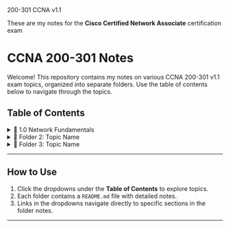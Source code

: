 200-301 CCNA v1.1

These are my notes for the **Cisco Certified Network Associate** certification exam

# CCNA 200-301 Notes

Welcome! This repository contains my notes on various CCNA 200-301 v1.1 exam topics, organized into separate folders. Use the table of contents below to navigate through the topics.

## Table of Contents

<details>
  <summary>📂 1.0 Network Fundamentals</summary>
  
  - [Introduction](./1.0%20Network%20Fundamentals/readme.md/##**1.0 Network Fundamentals**)
  - [Subsection 1](./Folder1/README.md#subsection-1)
  - [Subsection 2](./Folder1/README.md#subsection-2)

</details>

<details>
  <summary>📂 Folder 2: Topic Name</summary>
  
  - [Introduction](./Folder2/README.md#introduction)
  - [Subsection 1](./Folder2/README.md#subsection-1)
  - [Subsection 2](./Folder2/README.md#subsection-2)

</details>

<details>
  <summary>📂 Folder 3: Topic Name</summary>
  
  - [Introduction](./Folder3/README.md#introduction)
  - [Subsection 1](./Folder3/README.md#subsection-1)
  - [Subsection 2](./Folder3/README.md#subsection-2)

</details>

<!-- Repeat the above <details> block for remaining folders -->

---

## How to Use

1. Click the dropdowns under the **Table of Contents** to explore topics.
2. Each folder contains a `README.md` file with detailed notes.
3. Links in the dropdowns navigate directly to specific sections in the folder notes.

---
